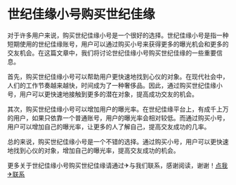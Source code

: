 # 世纪佳缘小号购买世纪佳缘

对于许多用户来说，购买世纪佳缘小号是一个很好的选择。世纪佳缘小号是指一种短期使用的世纪佳缘账号，用户可以通过购买小号来获得更多的曝光机会和更多的交友机会。在这篇文章中，我们将讨论世纪佳缘小号购买世纪佳缘的一些重要信息。

首先，购买世纪佳缘小号可以帮助用户更快速地找到心仪的对象。在现代社会中，人们的工作节奏越来越快，时间成为了一种奢侈品。因此，通过购买世纪佳缘小号，用户可以更快速地接触到更多的潜在对象，提高成功交友的机会。

其次，购买世纪佳缘小号可以增加用户的曝光率。在世纪佳缘平台上，有成千上万的用户，如果只依靠一个普通账号，用户的曝光率会相对较低。而通过购买小号，用户可以增加自己的曝光率，让更多的人了解自己，提高交友成功的几率。

总的来说，购买世纪佳缘小号是一个不错的选择。通过购买小号，用户可以更快速地找到心仪的对象，增加自己的曝光率，提高交友成功的机会。

更多关于世纪佳缘小号购买世纪佳缘请通过✈与我们联系，感谢阅读，谢谢！[点我✈联系](https://acc.k02.cc)